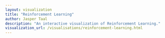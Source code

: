 ```yaml
---
layout: visualization
title: "Reinforcement Learning"
author: Jasper Taal
description: "An interactive visualization of Reinforcement Learning."
visualization_url: /visualisations/reinforcement-learning.html
---
```

